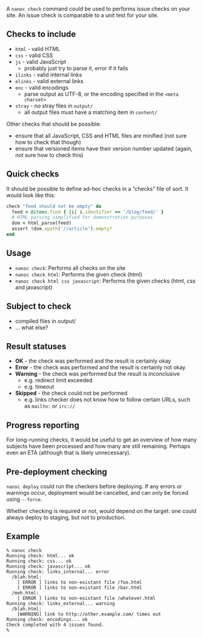 A `nanoc check` command could be used to performs issue checks on your site. An issue check is comparable to a unit test for your site.

Checks to include
-----------------

* `html` - valid HTML
* `css` - valid CSS
* `js` - valid JavaScript
  * probably just try to parse it, error if it fails
* `ilinks` - valid internal links
* `elinks` - valid external links
* `enc` - valid encodings
  * parse output as UTF-8, or the encoding specified in the `<meta charset>`
* `stray` - no stray files in `output/`
  * all output files must have a matching item in `content/`

Other checks that should be possible:

* ensure that all JavaScript, CSS and HTML files are minified (not sure how to check that though)
* ensure that versioned items have their version number updated (again, not sure how to check this)

Quick checks
------------

It should be possible to define ad-hoc checks in a “checks” file of sort. It would look like this:

```ruby
check "feed should not be empty" do
  feed = @items.find { |i| i.identifier == '/blog/feed/' }
  # HTML parsing simplified for demonstration purposes
  dom = html_parse(feed)
  assert !dom.xpath('//article').empty?
end
```

Usage
-----

* `nanoc check`: Performs all checks on the site
* `nanoc check html`: Performs the given check (html)
* `nanoc check html css javascript`: Performs the given checks (html, css and javascript)

Subject to check
----------------

* compiled files in output/
* ... what else?

Result statuses
---------------

* **OK** - the check was performed and the result is certainly okay
* **Error** - the check was performed and the result is certainly not okay
* **Warning** - the check was performed but the result is inconclusive
  * e.g. redirect limit exceeded
  * e.g. timeout
* **Skipped** - the check could not be performed
  * e.g. links checker does not know how to follow certain URLs, such as `mailto:` or `irc://`

Progress reporting
------------------

For long-running checks, it would be useful to get an overview of how many subjects have been processed and how many are still remaining. Perhaps even an ETA (although that is likely unnecessary).

Pre-deployment checking
-----------------------

`nanoc deploy` could run the checkers before deploying. If any errors or warnings occur, deployment would be cancelled, and can only be forced using `--force`.

Whether checking is required or not, would depend on the target: one could always deploy to staging, but not to production.

Example
-------

```
% nanoc check
Running check: html... ok
Running check: css... ok
Running check: javascript... ok
Running check: links_internal... error
  /blah.html:
    [ ERROR ] links to non-existant file /foo.html
    [ ERROR ] links to non-existant file /bar.html
  /meh.html:
    [ ERROR ] links to non-existant file /whatever.html
Running check: links_external... warning
  /blah.html:
    [WARNING] link to http://other.example.com/ times out
Running check: encodings... ok
Check completed with 4 issues found.
%
```